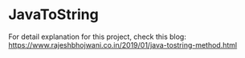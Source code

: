 # JavaToString

For detail explanation for this project, check this blog: https://www.rajeshbhojwani.co.in/2019/01/java-tostring-method.html
